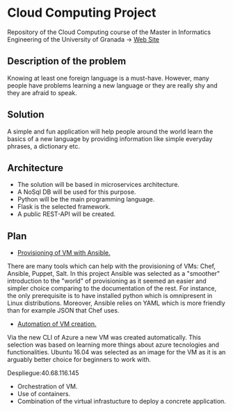 Cloud Computing Project 
======

Repository of the Cloud Computing course of the Master in Informatics Engineering of the University of Granada -> [Web Site](https://akourts.github.io/Project_CC/) 

## Description of the problem

Knowing at least one foreign language is a must-have. However, many people have problems learning a new language or they are really shy and they are afraid to speak.

## Solution

A simple and fun application will help people around the world learn the basics of a new language by providing information like simple everyday phrases, a dictionary etc.

## Architecture

- The solution will be based in microservices architecture.
- A NoSql DB will be used for this purpose.
- Python will be the main programming language.
- Flask is the selected framework.
- A public REST-API will be created.

## Plan

* [Provisioning of VM with Ansible.](https://github.com/AKourts/Project_CC/tree/master/provision/ansible) 

There are many tools which can help with the provisioning of VMs: Chef, Ansible, Puppet, Salt. In this project Ansible was selected as a "smoother" introduction to the "world" of provisioning as it seemed an easier and simpler choice comparing to the documentation of the rest. For instance, the only prerequisite is to have installed python which is omnipresent in Linux distributions. Moreover, Ansible relies on YAML which is more friendly than for example JSON that Chef uses.

* [Automation of VM creation.](https://github.com/AKourts/Project_CC/tree/master/automation/README.md) 

Via the new CLI of Azure a new VM was created automatically. This selection was based on learning more things about azure tecnologies and functionalities. Ubuntu 16.04 was selected as an image for the VM as it is an arguably better choice for beginners to work with.

Despliegue:40.68.116.145

* Orchestration of VM.
* Use of containers.
* Combination of the virtual infrastucture to deploy a concrete application.
